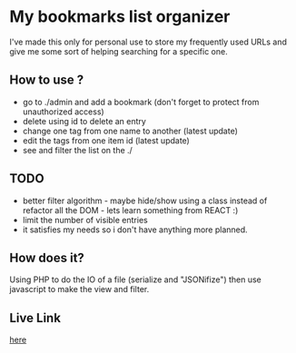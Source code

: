 # My bookmarks list organizer

I've made this only for personal use to store my frequently used URLs and give me some sort of helping searching for a specific one.

## How to use ?

* go to ./admin and add a bookmark (don't forget to protect from unauthorized access)
* delete using id to delete an entry
* change one tag from one name to another (latest update)
* edit the tags from one item id (latest update)
* see and filter the list on the ./

## TODO

* better filter algorithm - maybe hide/show using a class instead of refactor all the DOM - lets learn something from REACT :) 
* limit the number of visible entries
* it satisfies my needs so i don't have anything more planned.

## How does it?

Using PHP to do the IO of a file (serialize and "JSONifize") then use javascript to make the view and filter.


## Live Link

[here](https://josemoreira.pt/bookmarks)